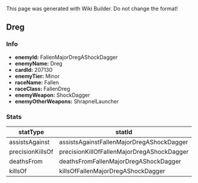<span class="wiki-builder">This page was generated with Wiki Builder. Do not change the format!</span>

## Dreg
### Info
* **enemyId:** FallenMajorDregAShockDagger
* **enemyName:** Dreg
* **cardId:** 207130
* **enemyTier:** Minor
* **raceName:** Fallen
* **raceClass:** FallenDreg
* **enemyWeapon:** ShockDagger
* **enemyOtherWeapons:** ShrapnelLauncher

### Stats
statType | statId
-------- | ------
assistsAgainst | assistsAgainstFallenMajorDregAShockDagger
precisionKillsOf | precisionKillOfFallenMajorDregAShockDagger
deathsFrom | deathsFromFallenMajorDregAShockDagger
killsOf | killsOfFallenMajorDregAShockDagger

